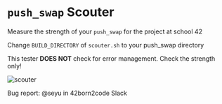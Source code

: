 # `push_swap` Scouter

Measure the strength of your `push_swap` for the project at school 42

Change `BUILD_DIRECTORY` of `scouter.sh` to your push_swap directory

This tester **DOES NOT** check for error management. Check the strength only!

![scouter](https://lh3.googleusercontent.com/proxy/s8Cv71Tda7TdFsO41FrakVXJuWiYQHYyxGDCHtq9GPZhtOjYJ5whDKci6bKgfmEZz5Ks_pf1fQPcsVFKkCla0ZOeuzjilxsiVwDI0HNBXUoYInAnqnoqyW9P5A2e_xU53UftEvl_5bAnTGwD-4UwPlDWBYTt0bNgXNLS1GwP5LuBZVlGfOwxuduJ_bNs)

Bug report: @seyu in 42born2code Slack
